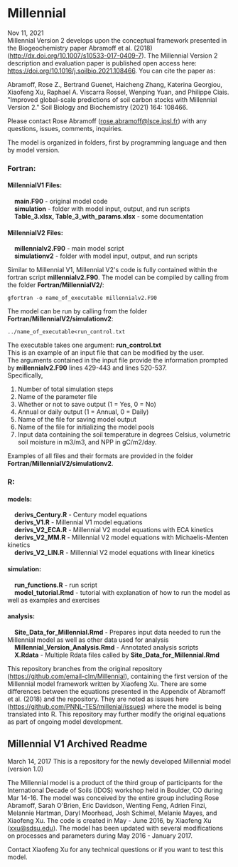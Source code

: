 # Millennial
Nov 11, 2021\
Millennial Version 2 develops upon the conceptual framework presented in the Biogeochemistry paper Abramoff et al. (2018) (http://dx.doi.org/10.1007/s10533-017-0409-7). 
The Millennial Version 2 description and evaluation paper is published open access here: https://doi.org/10.1016/j.soilbio.2021.108466. You can cite the paper as:

Abramoff, Rose Z., Bertrand Guenet, Haicheng Zhang, Katerina Georgiou, Xiaofeng Xu, Raphael A. Viscarra Rossel, Wenping Yuan, and Philippe Ciais. "Improved global-scale predictions of soil carbon stocks with Millennial Version 2." Soil Biology and Biochemistry (2021) 164: 108466.

Please contact Rose Abramoff (rose.abramoff@lsce.ipsl.fr) with any questions, issues, comments, inquiries.

The model is organized in folders, first by programming language and then by model version.
### Fortran:
#### MillennialV1 Files:
&nbsp;&nbsp;&nbsp; <b>main.F90</b> - original model code\
&nbsp;&nbsp;&nbsp; <b>simulation</b> - folder with model input, output, and run scripts\
&nbsp;&nbsp;&nbsp; <b>Table_3.xlsx, Table_3_with_params.xlsx</b> - some documentation

#### MillennialV2 Files:
&nbsp;&nbsp;&nbsp; <b>millennialv2.F90</b> - main model script\
&nbsp;&nbsp;&nbsp; <b>simulationv2</b> - folder with model input, output, and run scripts

Similar to Millennial V1, Millennial V2's code is fully contained within the fortran script <b>millennialv2.F90</b>. The model can be compiled by calling from the folder <b>Fortran/MillennialV2/</b>:
```
gfortran -o name_of_executable millennialv2.F90
```
The model can be run by calling from the folder <b>Fortran/MillennialV2/simulationv2</b>:
```
../name_of_executable<run_control.txt
```
The executable takes one argument: <b>run_control.txt</b>\
This is an example of an input file that can be modified by the user.\
The arguments contained in the input file provide the information prompted by <b>millennialv2.F90</b> lines 429-443 and lines 520-537.\
Specifically,
1. Number of total simulation steps
2. Name of the parameter file
3. Whether or not to save output (1 = Yes, 0 = No)
4. Annual or daily output (1 = Annual, 0 = Daily)
5. Name of the file for saving model output
6. Name of the file for initializing the model pools
7. Input data containing the soil temperature in degrees Celsius, volumetric soil moisture in m3/m3, and NPP in gC/m2/day.

Examples of all files and their formats are provided in the folder <b>Fortran/MillennialV2/simulationv2</b>.

### R:
#### models:
&nbsp;&nbsp;&nbsp; <b>derivs_Century.R</b> - Century model equations\
&nbsp;&nbsp;&nbsp; <b>derivs_V1.R</b> - Millennial V1 model equations\
&nbsp;&nbsp;&nbsp; <b>derivs_V2_ECA.R</b> - Millennial V2 model equations with ECA kinetics\
&nbsp;&nbsp;&nbsp; <b>derivs_V2_MM.R</b> - Millennial V2 model equations with Michaelis-Menten kinetics\
&nbsp;&nbsp;&nbsp; <b>derivs_V2_LIN.R</b> - Millennial V2 model equations with linear kinetics

#### simulation:
&nbsp;&nbsp;&nbsp; <b>run_functions.R</b> - run script\
&nbsp;&nbsp;&nbsp; <b>model_tutorial.Rmd</b> - tutorial with explanation of how to run the model as well as examples and exercises

#### analysis:
&nbsp;&nbsp;&nbsp; <b>Site_Data_for_Millennial.Rmd</b> - Prepares input data needed to run the Millennial model as well as other data used for analysis\
&nbsp;&nbsp;&nbsp; <b>Millennial_Version_Analysis.Rmd</b> - Annotated analysis scripts\
&nbsp;&nbsp;&nbsp; <b>X.Rdata</b> - Multiple Rdata files called by <b>Site_Data_for_Millennial.Rmd</b>

This repository branches from the original repository (https://github.com/email-clm/Millennial), containing the first version of the Millennial model framework written by Xiaofeng Xu. There are some differences between the equations presented in the Appendix of Abramoff et al. (2018) and the repository. They are noted as issues here (https://github.com/PNNL-TES/millenial/issues) where the model is being translated into R. This repository may further modify the original equations as part of ongoing model development.

## Millennial V1 Archived Readme

March 14, 2017
This is a repository for the newly developed Millennial model (version 1.0)

The Millennial model is a product of the third group of participants for the International Decade of Soils (IDOS) workshop held in Boulder, CO during Mar 14-16. The model was conceived by the entire group including Rose Abramoff, Sarah O'Brien, Eric Davidson, Wenting Feng, Adrien Finzi, Melannie Hartman, Daryl Moorhead, Josh Schimel, Melanie Mayes, and Xiaofeng Xu. The code is created in May - June 2016, by Xiaofeng Xu (xxu@sdsu.edu). The model has been updated with several modifications on processes and parameters during May 2016 - January 2017. 

Contact Xiaofeng Xu for any technical questions or if you want to test this model.
